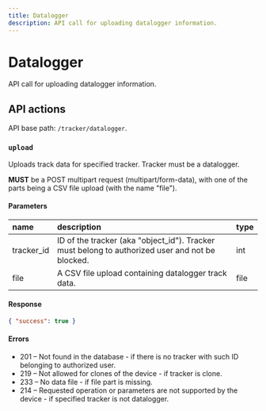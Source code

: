 ```yaml
---
title: Datalogger
description: API call for uploading datalogger information.
---
```

# Datalogger

API call for uploading datalogger information.


## API actions

API base path: `/tracker/datalogger`.

### `upload`

Uploads track data for specified tracker. Tracker must be a datalogger.

**MUST** be a POST multipart request (multipart/form-data), with one of the parts being a CSV file upload 
(with the name "file").

#### Parameters

| name       | description                                                                                     | type |
|:-----------|:------------------------------------------------------------------------------------------------|:-----|
| tracker_id | ID of the tracker (aka "object_id"). Tracker must belong to authorized user and not be blocked. | int  |
| file       | A CSV file upload containing datalogger track data.                                             | file |

#### Response

```json
{ "success": true }
```

#### Errors

* 201 – Not found in the database - if there is no tracker with such ID belonging to authorized user.
* 219 – Not allowed for clones of the device - if tracker is clone.
* 233 – No data file - if file part is missing.
* 214 – Requested operation or parameters are not supported by the device - if specified tracker is not datalogger.
